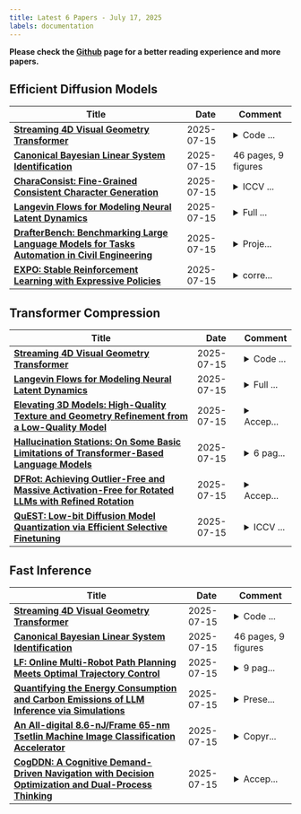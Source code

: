 ```yaml
---
title: Latest 6 Papers - July 17, 2025
labels: documentation
---
```

**Please check the [Github](https://github.com/zezhishao/MTS_Daily_ArXiv) page for a better reading experience and more papers.**

## Efficient Diffusion Models
| **Title** | **Date** | **Comment** |
| --- | --- | --- |
| **[Streaming 4D Visual Geometry Transformer](http://arxiv.org/abs/2507.11539v1)** | 2025-07-15 | <details><summary>Code ...</summary><p>Code is available at: https://github.com/wzzheng/StreamVGGT</p></details> |
| **[Canonical Bayesian Linear System Identification](http://arxiv.org/abs/2507.11535v1)** | 2025-07-15 | 46 pages, 9 figures |
| **[CharaConsist: Fine-Grained Consistent Character Generation](http://arxiv.org/abs/2507.11533v1)** | 2025-07-15 | <details><summary>ICCV ...</summary><p>ICCV 2025 accepted paper, project page: https://murray-wang.github.io/CharaConsist/</p></details> |
| **[Langevin Flows for Modeling Neural Latent Dynamics](http://arxiv.org/abs/2507.11531v1)** | 2025-07-15 | <details><summary>Full ...</summary><p>Full version of the Cognitive Computational Neuroscience (CCN) 2025 poster</p></details> |
| **[DrafterBench: Benchmarking Large Language Models for Tasks Automation in Civil Engineering](http://arxiv.org/abs/2507.11527v1)** | 2025-07-15 | <details><summary>Proje...</summary><p>Project page: https://github.com/Eason-Li-AIS/DrafterBench</p></details> |
| **[EXPO: Stable Reinforcement Learning with Expressive Policies](http://arxiv.org/abs/2507.07986v2)** | 2025-07-15 | <details><summary>corre...</summary><p>corrected typo, formatting, added experiments</p></details> |

## Transformer Compression
| **Title** | **Date** | **Comment** |
| --- | --- | --- |
| **[Streaming 4D Visual Geometry Transformer](http://arxiv.org/abs/2507.11539v1)** | 2025-07-15 | <details><summary>Code ...</summary><p>Code is available at: https://github.com/wzzheng/StreamVGGT</p></details> |
| **[Langevin Flows for Modeling Neural Latent Dynamics](http://arxiv.org/abs/2507.11531v1)** | 2025-07-15 | <details><summary>Full ...</summary><p>Full version of the Cognitive Computational Neuroscience (CCN) 2025 poster</p></details> |
| **[Elevating 3D Models: High-Quality Texture and Geometry Refinement from a Low-Quality Model](http://arxiv.org/abs/2507.11465v1)** | 2025-07-15 | <details><summary>Accep...</summary><p>Accepted to SIGGRAPH 2025. For the project page, see https://cg.postech.ac.kr/research/Elevate3D/</p></details> |
| **[Hallucination Stations: On Some Basic Limitations of Transformer-Based Language Models](http://arxiv.org/abs/2507.07505v3)** | 2025-07-15 | <details><summary>6 pag...</summary><p>6 pages; to be submitted to AAAI-26 after reviews</p></details> |
| **[DFRot: Achieving Outlier-Free and Massive Activation-Free for Rotated LLMs with Refined Rotation](http://arxiv.org/abs/2412.00648v4)** | 2025-07-15 | <details><summary>Accep...</summary><p>Accepeted bythe 2nd Conference on Language Modeling (COLM 2025). Source code \url{https://github.com/JingyangXiang/DFRot}</p></details> |
| **[QuEST: Low-bit Diffusion Model Quantization via Efficient Selective Finetuning](http://arxiv.org/abs/2402.03666v6)** | 2025-07-15 | <details><summary>ICCV ...</summary><p>ICCV 2025. Code is available at https://github.com/hatchetProject/QuEST</p></details> |

## Fast Inference
| **Title** | **Date** | **Comment** |
| --- | --- | --- |
| **[Streaming 4D Visual Geometry Transformer](http://arxiv.org/abs/2507.11539v1)** | 2025-07-15 | <details><summary>Code ...</summary><p>Code is available at: https://github.com/wzzheng/StreamVGGT</p></details> |
| **[Canonical Bayesian Linear System Identification](http://arxiv.org/abs/2507.11535v1)** | 2025-07-15 | 46 pages, 9 figures |
| **[LF: Online Multi-Robot Path Planning Meets Optimal Trajectory Control](http://arxiv.org/abs/2507.11464v1)** | 2025-07-15 | <details><summary>9 pag...</summary><p>9 pages; under review for IEEE Robotics & Automation - Letters (RA-L)</p></details> |
| **[Quantifying the Energy Consumption and Carbon Emissions of LLM Inference via Simulations](http://arxiv.org/abs/2507.11417v1)** | 2025-07-15 | <details><summary>Prese...</summary><p>Presented at the Workshop on Performance and Energy Efficiency in Concurrent and Distributed Systems (PECS) at Euro-PAR'25</p></details> |
| **[An All-digital 8.6-nJ/Frame 65-nm Tsetlin Machine Image Classification Accelerator](http://arxiv.org/abs/2501.19347v3)** | 2025-07-15 | <details><summary>Copyr...</summary><p>Copyright 2025 IEEE. Personal use of this material is permitted. Permission from IEEE must be obtained for all other uses, in any current or future media, including reprinting/republishing this material for advertising or promotional purpose\, creating new collective works, for resale or redistribution to servers or lists, or reuse of any copyrighted component of this work in other works</p></details> |
| **[CogDDN: A Cognitive Demand-Driven Navigation with Decision Optimization and Dual-Process Thinking](http://arxiv.org/abs/2507.11334v1)** | 2025-07-15 | <details><summary>Accep...</summary><p>Accepted by ACM MM 2025</p></details> |

